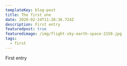 ```yaml
---
templateKey: blog-post
title: The first one
date: 2020-02-24T11:28:36.724Z
description: First entry
featuredpost: true
featuredimage: /img/flight-sky-earth-space-2159.jpg
tags:
  - first
---
```

First entry
